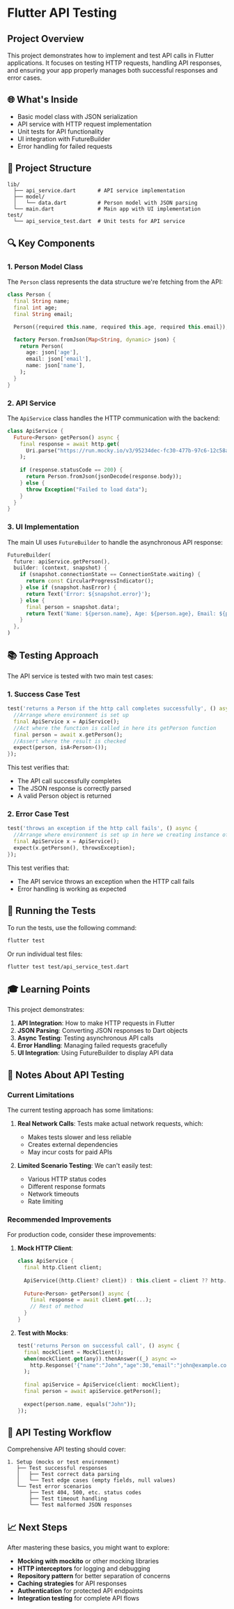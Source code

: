 # Flutter API Testing

## Project Overview

This project demonstrates how to implement and test API calls in Flutter applications. It focuses on testing HTTP requests, handling API responses, and ensuring your app properly manages both successful responses and error cases.

## 🌐 What's Inside

- Basic model class with JSON serialization
- API service with HTTP request implementation
- Unit tests for API functionality
- UI integration with FutureBuilder
- Error handling for failed requests

## 📁 Project Structure

```
lib/
  ├── api_service.dart       # API service implementation
  ├── model/
  │   └── data.dart          # Person model with JSON parsing
  └── main.dart              # Main app with UI implementation
test/
  └── api_service_test.dart  # Unit tests for API service
```

## 🔍 Key Components

### 1. Person Model Class

The `Person` class represents the data structure we're fetching from the API:

```dart
class Person {
  final String name;
  final int age;
  final String email;

  Person({required this.name, required this.age, required this.email});

  factory Person.fromJson(Map<String, dynamic> json) {
    return Person(
      age: json['age'],
      email: json['email'],
      name: json['name'],
    );
  }
}
```

### 2. API Service

The `ApiService` class handles the HTTP communication with the backend:

```dart
class ApiService {
  Future<Person> getPerson() async {
    final response = await http.get(
      Uri.parse("https://run.mocky.io/v3/95234dec-fc30-477b-97c6-12c58a0c0e93")
    );
    
    if (response.statusCode == 200) {
      return Person.fromJson(jsonDecode(response.body));
    } else {
      throw Exception("Failed to load data");
    }
  }
}
```

### 3. UI Implementation

The main UI uses `FutureBuilder` to handle the asynchronous API response:

```dart
FutureBuilder(
  future: apiService.getPerson(), 
  builder: (context, snapshot) {
    if (snapshot.connectionState == ConnectionState.waiting) {
      return const CircularProgressIndicator();
    } else if (snapshot.hasError) {
      return Text('Error: ${snapshot.error}');
    } else {
      final person = snapshot.data!;
      return Text('Name: ${person.name}, Age: ${person.age}, Email: ${person.email}');
    }
  },
)
```

## 📚 Testing Approach

The API service is tested with two main test cases:

### 1. Success Case Test

```dart
test('returns a Person if the http call completes successfully', () async {
  //Arrange where environment is set up
  final ApiService x = ApiService();
  //Act where the function is called in here its getPerson function
  final person = await x.getPerson();
  //Assert where the result is checked
  expect(person, isA<Person>());
});
```

This test verifies that:
- The API call successfully completes
- The JSON response is correctly parsed
- A valid Person object is returned

### 2. Error Case Test

```dart
test('throws an exception if the http call fails', () async {
  //Arrange where environment is set up in here we creating instance of ApiService
  final ApiService x = ApiService();
  expect(x.getPerson(), throwsException);
});
```

This test verifies that:
- The API service throws an exception when the HTTP call fails
- Error handling is working as expected

## 🚀 Running the Tests

To run the tests, use the following command:

```bash
flutter test
```

Or run individual test files:

```bash
flutter test test/api_service_test.dart
```

## 🎓 Learning Points

This project demonstrates:

1. **API Integration**: How to make HTTP requests in Flutter
2. **JSON Parsing**: Converting JSON responses to Dart objects
3. **Async Testing**: Testing asynchronous API calls
4. **Error Handling**: Managing failed requests gracefully
5. **UI Integration**: Using FutureBuilder to display API data

## 📝 Notes About API Testing

### Current Limitations

The current testing approach has some limitations:

1. **Real Network Calls**: Tests make actual network requests, which:
   - Makes tests slower and less reliable
   - Creates external dependencies
   - May incur costs for paid APIs

2. **Limited Scenario Testing**: We can't easily test:
   - Various HTTP status codes
   - Different response formats
   - Network timeouts
   - Rate limiting

### Recommended Improvements

For production code, consider these improvements:

1. **Mock HTTP Client**:
   ```dart
   class ApiService {
     final http.Client client;
     
     ApiService({http.Client? client}) : this.client = client ?? http.Client();
     
     Future<Person> getPerson() async {
       final response = await client.get(...);
       // Rest of method
     }
   }
   ```

2. **Test with Mocks**:
   ```dart
   test('returns Person on successful call', () async {
     final mockClient = MockClient();
     when(mockClient.get(any)).thenAnswer((_) async => 
       http.Response('{"name":"John","age":30,"email":"john@example.com"}', 200)
     );
     
     final apiService = ApiService(client: mockClient);
     final person = await apiService.getPerson();
     
     expect(person.name, equals("John"));
   });
   ```

## 🔄 API Testing Workflow

Comprehensive API testing should cover:

```
1. Setup (mocks or test environment)
   ├── Test successful responses
   │   ├── Test correct data parsing
   │   └── Test edge cases (empty fields, null values)
   └── Test error scenarios
       ├── Test 404, 500, etc. status codes
       ├── Test timeout handling
       └── Test malformed JSON responses
```

## 📈 Next Steps

After mastering these basics, you might want to explore:

- **Mocking with mockito** or other mocking libraries
- **HTTP interceptors** for logging and debugging
- **Repository pattern** for better separation of concerns
- **Caching strategies** for API responses
- **Authentication** for protected API endpoints
- **Integration testing** for complete API flows
